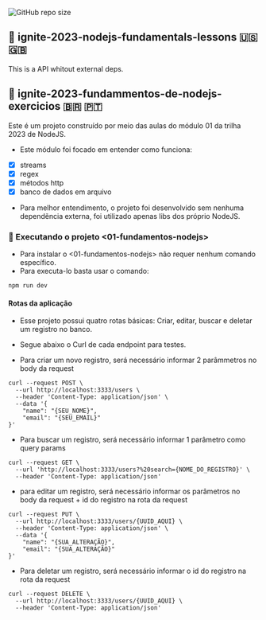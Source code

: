 ![GitHub repo size](https://img.shields.io/github/repo-size/HallefHLVieira/ignite-2023-nodejs-fundamentals-lessons)

## 📝 ignite-2023-nodejs-fundamentals-lessons 🇺🇸️ 🇬🇧️
This is a API whitout external deps.

## 📝 ignite-2023-fundammentos-de-nodejs-exercicios 🇧🇷️ 🇵🇹️

Este é um projeto construído por meio das aulas do módulo 01 da trilha 2023 de NodeJS.

- Este módulo foi focado em entender como funciona:
- [x] streams
- [x] regex
- [x] métodos http
- [x] banco de dados em arquivo

- Para melhor entendimento, o projeto foi desenvolvido sem nenhuma dependẽncia externa, foi utilizado apenas libs dos próprio NodeJS.

### 🚀 Executando o projeto <01-fundamentos-nodejs>

- Para instalar o <01-fundamentos-nodejs> não requer nenhum comando específico.
- Para executa-lo basta usar o comando: 
```
npm run dev
```

#### Rotas da aplicação

- Esse projeto possui quatro rotas básicas: Criar, editar, buscar e deletar um registro no banco.
- Segue abaixo o Curl de cada endpoint para testes.

- Para criar um novo registro, será necessário informar 2 parâmmetros no body da request
```
curl --request POST \
  --url http://localhost:3333/users \
  --header 'Content-Type: application/json' \
  --data '{
	"name": "{SEU_NOME}",
	"email": "{SEU_EMAIL}"
}'
```

- Para buscar um registro, será necessário informar 1 parâmetro como query params
``` 
curl --request GET \
  --url 'http://localhost:3333/users?%20search={NOME_DO_REGISTRO}' \
  --header 'Content-Type: application/json'
```

- para editar um registro, será necessário informar os parâmetros no body da request + id do registro na rota da request
```
curl --request PUT \
  --url http://localhost:3333/users/{UUID_AQUI} \
  --header 'Content-Type: application/json' \
  --data '{
	"name": "{SUA_ALTERAÇÃO}",
	"email": "{SUA_ALTERAÇÃO}"
}'
```
- Para deletar um registro, será necessário informar o id do registro na rota da request
```
curl --request DELETE \
  --url http://localhost:3333/users/{UUID_AQUI} \
  --header 'Content-Type: application/json'
```